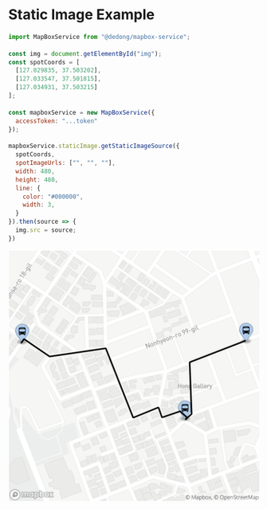 # Static Image Example

```js
import MapBoxService from "@dedong/mapbox-service";

const img = document.getElementById("img");
const spotCoords = [
  [127.029835, 37.503202],
  [127.033547, 37.501815],
  [127.034931, 37.503215]
];

const mapboxService = new MapBoxService({
  accessToken: "...token"
});

mapboxService.staticImage.getStaticImageSource({
  spotCoords,
  spotImageUrls: ["", "", ""],
  width: 480,
  height: 480,
  line: {
    color: "#000000",
    width: 3,
  }
}).then(source => {
  img.src = source;
})
```

![static image example](../assets/static-image-example.png)
